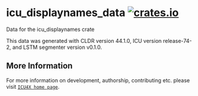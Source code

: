 # icu_displaynames_data [![crates.io](https://img.shields.io/crates/v/icu_displaynames_data)](https://crates.io/crates/icu_displaynames_data)

<!-- cargo-rdme start -->

Data for the icu_displaynames crate

This data was generated with CLDR version 44.1.0, ICU version release-74-2, and
LSTM segmenter version v0.1.0.

<!-- cargo-rdme end -->

## More Information

For more information on development, authorship, contributing etc. please visit [`ICU4X home page`](https://github.com/unicode-org/icu4x).
